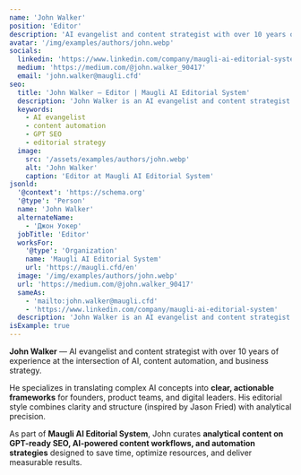 ```yaml
---
name: 'John Walker'
position: 'Editor'
description: 'AI evangelist and content strategist with over 10 years of experience at the intersection of AI, content automation, and business strategy.'
avatar: '/img/examples/authors/john.webp'
socials:
  linkedin: 'https://www.linkedin.com/company/maugli-ai-editorial-system'
  medium: 'https://medium.com/@john.walker_90417'
  email: 'john.walker@maugli.cfd'
seo:
  title: 'John Walker – Editor | Maugli AI Editorial System'
  description: 'John Walker is an AI evangelist and content strategist at Maugli AI Editorial System. He writes analytical content on AI-driven SEO, content workflows, and automation strategies.'
  keywords:
    - AI evangelist
    - content automation
    - GPT SEO
    - editorial strategy
  image:
    src: '/assets/examples/authors/john.webp'
    alt: 'John Walker'
    caption: 'Editor at Maugli AI Editorial System'
jsonld:
  '@context': 'https://schema.org'
  '@type': 'Person'
  name: 'John Walker'
  alternateName:
    - 'Джон Уокер'
  jobTitle: 'Editor'
  worksFor:
    '@type': 'Organization'
    name: 'Maugli AI Editorial System'
    url: 'https://maugli.cfd/en'
  image: '/img/examples/authors/john.webp'
  url: 'https://medium.com/@john.walker_90417'
  sameAs:
    - 'mailto:john.walker@maugli.cfd'
    - 'https://www.linkedin.com/company/maugli-ai-editorial-system'
  description: 'John Walker is an AI evangelist and content strategist at Maugli AI Editorial System. He writes analytical pieces on GPT-ready SEO, AI-driven workflows, and automation strategies that save time and deliver measurable results.'
isExample: true
---
```


**John Walker** — AI evangelist and content strategist with over 10 years of experience at the intersection of AI, content automation, and business strategy.

He specializes in translating complex AI concepts into **clear, actionable frameworks** for founders, product teams, and digital leaders. His editorial style combines clarity and structure (inspired by Jason Fried) with analytical precision.

As part of **Maugli AI Editorial System**, John curates **analytical content on GPT-ready SEO, AI-powered content workflows, and automation strategies** designed to save time, optimize resources, and deliver measurable results.
